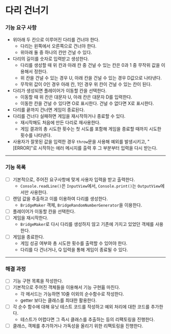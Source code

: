 # 다리 건너기

### 기능 요구 사항

- 위아래 두 칸으로 이루어진 다리를 건너야 한다.
  - 다리는 왼쪽에서 오른쪽으로 건너야 한다.
  - 위아래 둘 중 하나의 칸만 건널 수 있다.
- 다리의 길이를 숫자로 입력받고 생성한다.
  - 다리를 생성할 때 위 칸과 아래 칸 중 건널 수 있는 칸은 0과 1 중 무작위 값을 이용해서 정한다.
  - 위 칸을 건널 수 있는 경우 U, 아래 칸을 건널 수 있는 경우 D값으로 나타낸다.
  - 무작위 값이 0인 경우 아래 칸, 1인 경우 위 칸이 건널 수 있는 칸이 된다.
- 다리가 생성되면 플레이어가 이동할 칸을 선택한다.
  - 이동할 때 위 칸은 대문자 U, 아래 칸은 대문자 D를 입력한다.
  - 이동한 칸을 건널 수 있다면 O로 표시한다. 건널 수 없다면 X로 표시한다.
- 다리를 끝까지 건너면 게임이 종료된다.
- 다리를 건너다 실패하면 게임을 재시작하거나 종료할 수 있다.
  - 재시작해도 처음에 만든 다리로 재사용한다.
  - 게임 결과의 총 시도한 횟수는 첫 시도를 포함해 게임을 종료할 때까지 시도한 횟수를 나타낸다.
- 사용자가 잘못된 값을 입력한 경우 `throw`문을 사용해 예외를 발생시키고, "[ERROR]"로 시작하는 에러 메시지를 출력 후 그 부분부터 입력을 다시 받는다.

---

### 기능 목록

- [ ] 기본적으로, 주어진 요구사항에 맞게 사용자 입력을 받고 출력한다.
  - `Console.readLine()`은 `InputView`에서, `Console.print()`는 `OutputView`에서만 사용한다.
- [ ] 랜덤 값을 추출하고 이를 이용하여 다리를 생성한다.
  - `BridgeMaker` 객체, `BridgeRandomNumberGenerator`을 이용한다.
- [ ] 플레이어가 이동할 칸을 선택한다.
- [ ] 게임을 재시작한다.
  - `BridgeMaker`로 다시 다리를 생성하지 않고 기존에 가지고 있었던 객체를 사용한다.
- [ ] 게임을 종료한다.
  - 게임 성공 여부와 총 시도한 횟수를 출력할 수 있어야 한다.
  - 다리를 다 건너거나, Q 입력을 통해 게임이 종료될 수 있다.

---

### 해결 과정

- [ ] 기능 구현 목록을 작성한다.
- [ ] 기본적으로 주어진 객체들을 이용해서 기능 구현읆 마친다.
  - 각 메서드는 가능하면 10줄 이외의 순수함수로 작성한다.
  - getter 보다는 클래스를 최대한 활용한다.
- [ ] 각 순수 함수에 대해 유닛 테스트 코드를 작성하고 예외 처리에 대한 코드를 추가한다.
  - 테스트가 어렵다면 그 즉시 클래스를 추출하는 등의 리팩토링을 진행한다.
- [ ] 클래스, 객체를 추가하거나 가독성을 올리기 위한 리팩토링을 진행한다.
